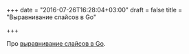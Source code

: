 +++
date = "2016-07-26T16:28:04+03:00"
draft = false
title = "Выравнивание слайсов в Go"

+++

<p>Про <a href="http://blog.chewxy.com/2016/07/25/on-the-memory-alignment-of-go-slice-values/">выравнивание слайсов в Go</a>.</p>

